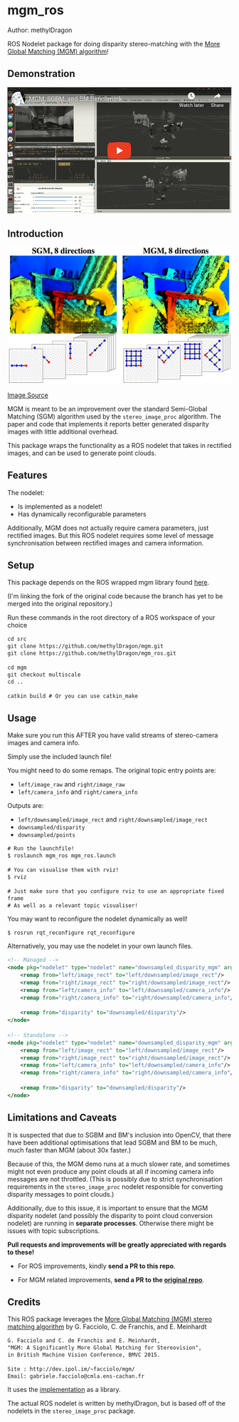 # mgm_ros

Author: methylDragon

ROS Nodelet package for doing disparity stereo-matching with the [More Global Matching (MGM) algorithm](<http://dev.ipol.im/~facciolo/mgm/>)!



## Demonstration

[![Click to watch video!](assets/1564724964192.png)](<https://www.youtube.com/watch?v=Gz7ItewldX8>)



## Introduction

![Example results from the paper](assets/fig.png)

[Image Source](<http://dev.ipol.im/~facciolo/mgm/>)



MGM is meant to be an improvement over the standard Semi-Global Matching (SGM) algorithm used by the `stereo_image_proc` algorithm. The paper and code that implements it reports better generated disparity images with little additional overhead.

This package wraps the functionality as a ROS nodelet that takes in rectified images, and can be used to generate point clouds.



## Features

The nodelet:

- Is implemented as a nodelet!
- Has dynamically reconfigurable parameters

Additionally, MGM does not actually require camera parameters, just rectified images. But this ROS nodelet requires some level of message synchronisation between rectified images and camera information.



## Setup

This package depends on the ROS wrapped mgm library found [here](<https://github.com/methylDragon/mgm/tree/multiscale>).

(I'm linking the fork of the original code because the branch has yet to be merged into the original repository.)



Run these commands in the root directory of a ROS workspace of your choice

```shell
cd src
git clone https://github.com/methylDragon/mgm.git
git clone https://github.com/methylDragon/mgm_ros.git

cd mgm
git checkout multiscale
cd ..

catkin build # Or you can use catkin_make
```



## Usage

Make sure you run this AFTER you have valid streams of stereo-camera images and camera info.

Simply use the included launch file!

You might need to do some remaps. The original topic entry points are:

- `left/image_raw` and `right/image_raw`
- `left/camera_info` and `right/camera_info`

Outputs are:

- `left/downsampled/image_rect` and `right/downsampled/image_rect`
- `downsampled/disparity`
- `downsampled/points`

```shell
# Run the launchfile!
$ roslaunch mgm_ros mgm_ros.launch

# You can visualise them with rviz!
$ rviz

# Just make sure that you configure rviz to use an appropriate fixed frame
# As well as a relevant topic visualiser!
```

You may want to reconfigure the nodelet dynamically as well!

```shell
$ rosrun rqt_reconfigure rqt_reconfigure
```



Alternatively, you may use the nodelet in your own launch files.

```xml
<!-- Managed -->
<node pkg="nodelet" type="nodelet" name="downsampled_disparity_mgm" args="load mgm_ros/mgm point_manager" output="screen">
    <remap from="left/image_rect" to="left/downsampled/image_rect"/>
    <remap from="right/image_rect" to="right/downsampled/image_rect"/>
    <remap from="left/camera_info" to="left/downsampled/camera_info"/>
    <remap from="right/camera_info" to="right/downsampled/camera_info"/>

    <remap from="disparity" to="downsampled/disparity"/>
</node>

<!-- Standalone -->
<node pkg="nodelet" type="nodelet" name="downsampled_disparity_mgm" args="standalone mgm_ros/mgm" output="screen">
    <remap from="left/image_rect" to="left/downsampled/image_rect"/>
    <remap from="right/image_rect" to="right/downsampled/image_rect"/>
    <remap from="left/camera_info" to="left/downsampled/camera_info"/>
    <remap from="right/camera_info" to="right/downsampled/camera_info"/>

    <remap from="disparity" to="downsampled/disparity"/>
</node>
```



## Limitations and Caveats

It is suspected that due to SGBM and BM's inclusion into OpenCV, that there have been additional optimisations that lead SGBM and BM to be much, much faster than MGM (about 30x faster.)

Because of this, the MGM demo runs at a much slower rate, and sometimes might not even produce any point clouds at all if incoming camera info messages are not throttled. (This is possibly due to strict synchronisation requirements in the `stereo_image_proc` nodelet responsible for converting disparity messages to point clouds.)

Additionally, due to this issue, it is important to ensure that the MGM disparity nodelet (and possibly the disparity to point cloud conversion nodelet) are running in **separate processes**. Otherwise there might be issues with topic subscriptions.

**Pull requests and improvements will be greatly appreciated with regards to these!**

- For ROS improvements, kindly **send a PR to this repo**.

- For MGM related improvements, **send a PR to the [original repo](<https://github.com/gfacciol/mgm>)**.



## Credits

This ROS package leverages the [More Global Matching (MGM) stereo matching algorithm](<http://dev.ipol.im/~facciolo/mgm/>) by G. Facciolo, C. de Franchis, and E. Meinhardt

```
G. Facciolo and C. de Franchis and E. Meinhardt,
"MGM: A Significantly More Global Matching for Stereovision",
in British Machine Vision Conference, BMVC 2015.

Site : http://dev.ipol.im/~facciolo/mgm/
Email: gabriele.facciolo@cmla.ens-cachan.fr
```

It uses the [implementation](<https://github.com/gfacciol/mgm>) as a library.

The actual ROS nodelet is written by methylDragon, but is based off of the nodelets in the `stereo_image_proc` package.